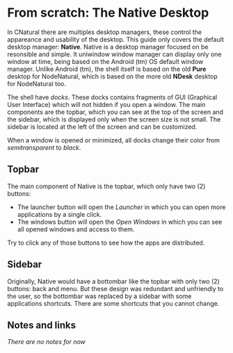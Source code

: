 # From scratch: The Native Desktop #

In CNatural there are multiples desktop managers, these control the appareance
and usability of the desktop. This guide only covers the default desktop
manager: **Native**. Native is a desktop manager focused on be resonsible and
simple. It uniwindow window manager can display only one window at time, being
based on the Android (tm) OS default window manager. Unlike Android (tm),
the shell itself is based on the old **Pure** desktop for NodeNatural, which
is based on the more old **NDesk** desktop for NodeNatural too.

The shell have *docks*. These docks contains fragments of GUI (Graphical User
Interface) which will not hidden if you open a window. The main components are
the topbar, which you can see at the top of the screen and the sidebar, which
is displayed only when the screen size is not small. The sidebar is located
at the left of the screen and can be customized.

When a window is opened or minimized, all docks change their color from
*semitransparent* to *black*.

## Topbar ##

The main component of Native is the topbar, which only have two (2) buttons:

* The launcher button will open the *Launcher* in which you can open more
  applications by a single click.
* The windows button will open the *Open Windows* in which you can see
  all opened windows and access to them.

Try to click any of those buttons to see how the apps are distributed.

## Sidebar ##

Originally, Native would have a bottombar like the topbar with only two (2)
buttons: back and menu. But these design was redundant and unfriendly to the
user, so the bottombar was replaced by a sidebar with some applications
shortcuts. There are some shortcuts that you cannot change.

## Notes and links ##

*There are no notes for now*
